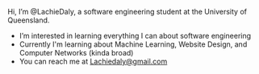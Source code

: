 Hi, I’m @LachieDaly, a software engineering student at the University of Queensland.
- I’m interested in learning everything I can about software engineering
- Currently I'm learning about Machine Learning, Website Design, and Computer Networks (kinda broad)
- You can reach me at Lachiedaly@gmail.com

<!---
LachieDaly/LachieDaly is a ✨ special ✨ repository because its `README.md` (this file) appears on your GitHub profile.
You can click the Preview link to take a look at your changes.
--->
